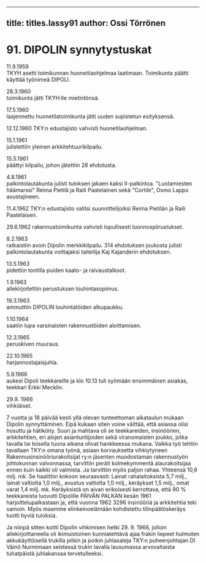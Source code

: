 
---

title: titles.lassy91
author: Ossi Törrönen
---


    
# 91. DIPOLIN synnytystuskat 

11.9.1959	
    TKYH asetti toimikunnan huonetilaohjelmaa laatimaan. Toimikunta päätti käyttää työnimeä DIPOLI.

28.3.1960	
    toimikunta jätti TKYH:lle mietintönsä.

17.5.1960	
    laajennettu huonetilatoimikunta jätti uuden supistetun esityksensä.

12.12.1960
    TKY:n edustajisto vahvisti huonetilaohjelman.

15.1.1961 	
    julistettiin yleinen arkkitehtuurikilpailu.

15.5.1961	
    päättyi kilpailu, johon jätettiin 28 ehdotusta.

4.8.1961		
    palkintolautakunta julisti tuloksen jakaen kaksi II-palkintoa. "Luolamiesten häämarssi" Reima Pietilä ja Raili Paatelainen sekä "Cortile", Osmo Lappo avustajineen.

11.4.1962
    TKY:n edustajisto valitsi suunnittelijoiksi Reima Pietilän ja Raili Paatelaisen.

29.6.1962
    rakennustoimikunta vahvisti lopullisesti luonnospiirustukset.

8.2.1963	
    ratkaistiin avoin Dipolin merkkikilpailu. 314 ehdotuksen joukosta julisti palkintolautakunta voittajaksi taiteilija Kaj Kajanderin ehdotuksen.

13.5.1963	
    pidettiin tontilla puiden kaato- ja raivaustalkoot.

1.9.1963		
    allekirjoitettiin perustuksen louhintasopimus.

19.3.1963 	
    ammuttiin DIPOLIN louhintatöiden alkupaukku.

1.10.1964	
    saatiin lupa varsinaisten rakennustöiden aloittamisen.

12.3.1965 	
    peruskiven muuraus.

22.10.1965 	
    harjannostajaisjuhla.

5.9.1966 	
    aukesi Dipoli teekkareille ja klo 10.13 tuli syömään ensimmäinen asiakas, teekkari Erkki Mecklin.

29.9. 1966 	
    vihkiäiset.


7 vuotta ja 18 päivää kesti yllä olevan tunteettoman aikataulun mukaan Dipolin synnyttäminen. Eipä 
kukaan siten voine väittää, että asiassa olisi hosuttu ja hätiköity. Suuri ja mahtava oli se teekkareiden, 
insinöörien, arkkitehtien, eri alojen asiantuntijoiden sekä viranomaisten joukko, jotka tavalla tai toisella 
tuona aikana olivat hankkeessa mukana. Vaikka työ tehtiin tavallaan TKY:n omana työnä, asiaan 
korvauksetta vihkiytyneen Rakennusinsinööriurakoitsijat ry:n jäsenten muodostaman rakennustyön 
johtokunnan valvonnassa, tarvittiin peräti kolmekymmentä alaurakoitsijaa ennen kuin kaikki oli 
valmista. Ja tarvittiin myös paljon rahaa. Yhteensä 10,6 milj. mk. Se haalittiin kokoon seuraavasti: 
Lainat rahalaitoksista 5,7 milj., lainat valtiolta 1,0 milj., avustus valtiolta 1,0 milj., keräykset 1,5 milj., 
omat varat 1,4 milj. mk. Keräyksistä on aivan erikoisesti kerrottava, että 90 % teekkareista luovutti 
Dipolille PÄIVÄN PALKAN kesän 1961 harjoittelupalkastaan ja, että vuonna 1962 3296 insinööriä ja 
arkkitehtia teki samoin. Myös maamme elinkeinoelämään kohdistettu tilinpäätöskeräys tuotti hyviä 
tuloksia.

Ja niinpä sitten koitti Dipolin vihkimisen hetki 29. 9. 1966, jolloin allekirjoittaneella oli ikimuistoinen 
kunniatehtävä ajaa frakin liepeet hulmuten akkukäyttöisellä trukilla pitkin ja poikin juhlasaleja TKY:n 
puheenjohtajan Dl Väinö Nurmimaan seistessä trukin lavalla lausumassa arvovaltaista tuhatpäistä 
juhlakansaa tervetulleeksi.
